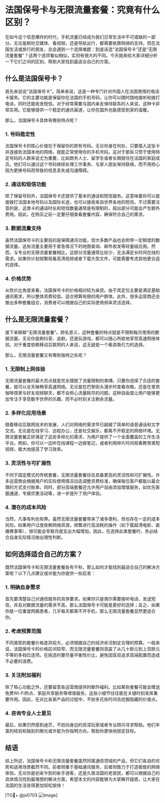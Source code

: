 # 法国保号卡与无限流量套餐：究竟有什么区别？

在如今这个信息爆炸的时代，手机流量已经成为我们日常生活中不可或缺的一部分。无论是刷社交媒体、看视频，还是导航出行，都需要依靠网络的支持。而在法国生活或旅行的朋友，总会遇到一个选择难题：到底该选“法国保号卡”还是“无限流量套餐”？这两个选项看似相似，实则有很大的不同。今天就来给大家详细分析一下它们之间的区别，帮助大家找到最适合自己的方案。

## 什么是法国保号卡？

首先来说说“法国保号卡”。简单来说，这是一种专门针对外国人在法国使用的电话卡服务。它的主要功能是保留你在法国的手机号码，让你可以随时随地接听和拨打电话，同时还能收发短信。对于经常需要与国内亲友保持联系的人来说，这种卡非常实用。它能够提供一个稳定的通讯渠道，让你在国外也能感受到家的温暖。

那么，法国保号卡具体有哪些特点呢？

### 1. **号码稳定性**
法国保号卡的核心价值在于保留你的原有号码。无论你身在何处，只要插入这张卡并连接到法国本地的网络，就能正常使用你的手机号码。这对于那些习惯于使用特定号码的人群来说尤为重要，比如商务人士、留学生或者长期居住在法国的家庭成员。他们可以通过这个号码继续处理工作事务、与家人朋友保持联络，而不用担心因为更换号码而导致的信息丢失或沟通障碍。

### 2. **通话和短信功能**
除了保留号码外，法国保号卡还提供了基本的通话和短信服务。这意味着你可以直接拨打法国本地号码以及国际长途，也可以接收来自世界各地的短信。不过需要注意的是，这类卡的通话时长和短信数量通常是有限制的，超出部分可能会产生额外费用。因此，在购买之前一定要仔细查看套餐内容，确保符合自己的需求。

### 3. **数据流量支持**
虽然法国保号卡的主要目的是保障通讯功能，但大多数产品也会附带一定额度的数据流量。这些流量主要用于紧急情况下的地图查询、邮件收发等轻量级应用。然而，与专业的无限流量套餐相比，这部分流量通常比较少，无法满足长时间在线的需求。如果你计划频繁观看高清视频或者下载大型文件，可能需要考虑其他更合适的选择。

### 4. **价格优势**
从性价比角度来看，法国保号卡的价格相对较为亲民。由于其定位主要是满足基础通讯需求，所以整体资费较低，适合预算有限的用户群体。此外，很多运营商还会推出多种套餐组合，消费者可以根据自己的实际使用频率灵活选择。

## 什么是无限流量套餐？

接下来聊聊“无限流量套餐”。顾名思义，这种套餐的特点就是不限制每月使用的数据流量。无论你是刷抖音、追剧，还是玩游戏，都可以随心所欲地享受高速网络体验。对于重度依赖移动互联网的人来说，这无疑是一个极具吸引力的选择。

那么，无限流量套餐又有哪些独特之处呢？

### 1. **无限制上网体验**
无限流量套餐的最大亮点就是完全摆脱了流量限制的束缚。只要你选择了合适的套餐，就可以全天候畅享高速网络。无论是在巴黎街头漫步时查看攻略，还是在里昂咖啡馆里与好友视频聊天，都不会担心流量耗尽的问题。这种自由度让用户能够更加专注于享受数字世界的乐趣，而不必时刻关注剩余流量。

### 2. **多样化应用场景**
随着移动互联网技术的发展，人们对网络的需求早已超越了简单的语音通话和文字交流。无论是在线学习、远程办公，还是社交娱乐，都离不开稳定的网络环境。无限流量套餐正好满足了这些多样化的需求，为用户提供了一个全面覆盖的工作生活平台。例如，你可以一边听在线课程一边做笔记，或者利用碎片时间观看教育类短视频，极大地提高了学习效率。

### 3. **灵活性与可扩展性**
不同于固定模式的传统套餐，无限流量套餐往往具备更高的灵活性和可扩展性。许多运营商会根据用户的实际使用情况动态调整资费标准，确保每位客户都能以最合理的方式支付账单。同时，部分高端套餐还允许用户自由添加增值服务，如优先客服通道、专属优惠活动等，进一步提升了用户体验。

### 4. **潜在的成本风险**
当然，凡事有利也有弊。虽然无限流量套餐带来了诸多便利，但也存在一定的成本风险。如果用户过度依赖网络资源，频繁进行高消耗的操作（如下载超清电影、直播赛事等），很可能会导致月度支出大幅增加。因此，在选择此类套餐时，务必结合自身实际情况做出理性判断。

## 如何选择适合自己的方案？

既然法国保号卡和无限流量套餐各有千秋，那么如何才能找到最适合自己的解决方案呢？以下几点建议或许能为你提供一些启发：

### 1. 明确自身需求
首先要清楚自己对通信服务的具体要求。如果你只是偶尔需要接听电话、发送短信，并且对数据流量的需求不高，那么法国保号卡可能是更好的选择；反之，如果你是一位重度网瘾患者，几乎每天都离不开手机，那么无限流量套餐显然更适合你。

### 2. 考虑预算范围
不同类型的套餐价格差异较大，必须根据自己的经济状况制定合理的预算。一般来说，法国保号卡的价格区间较窄，而无限流量套餐则涵盖了从几十欧元到上百欧元不等的多档位选项。在挑选时要尽量平衡性价比，避免因盲目追求高端配置而造成不必要的浪费。

### 3. 关注附加福利
除了核心功能之外，还要留意各运营商提供的额外福利。比如某些套餐可能会赠送免费Wi-Fi热点、家庭共享服务等增值服务，这些小细节往往能在关键时刻发挥重要作用。因此，在对比各家产品的过程中，不妨多花些时间去挖掘隐藏的价值点。

### 4. 咨询专业人士意见
最后，如果仍然感到迷茫，不妨向身边的资深玩家或者专业顾问寻求帮助。他们丰富的经验和独到的眼光或许能为你指明方向，帮助你更快地锁定目标。

## 结语

综上所述，法国保号卡和无限流量套餐虽然同属通信领域的产品，但它们各自的优势和适用场景截然不同。前者侧重于基础通讯服务，后者则致力于打造极致的网络体验。无论你是初来乍到的新手游客，还是久居法国的老居民，都可以根据自己的具体情况找到最理想的解决方案。希望本文的内容能够为大家解开疑惑，让大家在法国的生活变得更加轻松愉快！

[TG💪+ @jx0703 ![Image](https://github.com/user-attachments/assets/dbca1d08-cadb-493c-b0ec-ad6f7a83f270)]